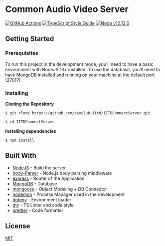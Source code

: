 # Common Audio Video Server

[![GitHub Actions][github-image-ci]][github-url]
[![TypeScript Style Guide][gts-image]][gts-url]
[![Node v12.13.0][node-image]][node-url]

## Getting Started

### Prerequisites

To run this project in the development mode, you'll need to have a basic environment with NodeJS 13+ installed. To use the database, you'll need to have MongoDB installed and running on your machine at the default port (27017).

### Installing

**Cloning the Repository**

```
$ git clone https://github.com/devclub-iitd/IITDConnectServer.git

$ cd IITDConnectServer
```

**Installing dependencies**

```
$ npm install
```

## Built With

- [NodeJS](https://nodejs.org/en/) - Build the server
- [body-Parser](https://github.com/expressjs/body-parser#readme) - Node.js body parsing middleware
- [express](https://expressjs.com/) - Router of the Application
- [MongoDB](https://www.mongodb.com/) - Database
- [mongoose](https://mongoosejs.com/) - Object Modeling + DB Connector
- [nodemon](https://nodemon.io/) - Process Manager used in the development
- [dotenv](https://github.com/motdotla/dotenv) - Environment loader
- [gts](https://github.com/google/gts) - TS Linter and code style
- [prettier](https://github.com/prettier/prettier) - Code formatter

## License

[MIT](LICENSE)

[github-image-ci]: https://github.com/devclub-iitd/CommonAudioVideoServer/workflows/Node.js%20CI/badge.svg
[github-url]: https://github.com/devclub-iitd/CommonAudioVideoServer/actions
[gts-image]: https://img.shields.io/badge/code%20style-google-blueviolet.svg
[gts-url]: https://github.com/google/gts
[node-image]: https://img.shields.io/badge/Node-v12.13.0-blue.svg
[node-url]: https://nodejs.org/en/blog/release/v12.13.0

